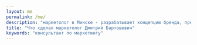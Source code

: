 ```yaml
---
layout: me
permalink: /me/
description: "маркетолог в Минске - разрабатывает концепцию бренда, проводит маркетинговый аудит, усиливает функцию маркетинга на предприятии."
title: "Что сделал маркетолог Дмитрий Бартошевич"
keywords: "консультант по маркетингу"
---
```

